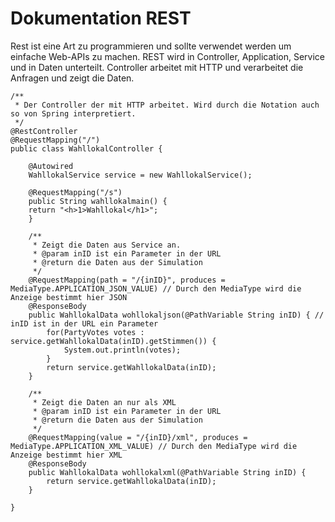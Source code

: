# Dokumentation REST

Rest ist eine Art zu programmieren und sollte verwendet werden um einfache Web-APIs zu machen. REST wird in Controller, Application, Service und in Daten unterteilt. Controller arbeitet mit HTTP und verarbeitet die Anfragen und zeigt die Daten. 

    /**
     * Der Controller der mit HTTP arbeitet. Wird durch die Notation auch so von Spring interpretiert.
     */
    @RestController
    @RequestMapping("/")
    public class WahllokalController {
    
        @Autowired
        WahllokalService service = new WahllokalService();
        
        @RequestMapping("/s")
        public String wahllokalmain() {
        return "<h>1>Wahllokal</h1>";
        }
        
        /**
         * Zeigt die Daten aus Service an.
         * @param inID ist ein Parameter in der URL
         * @return die Daten aus der Simulation
         */
        @RequestMapping(path = "/{inID}", produces = MediaType.APPLICATION_JSON_VALUE) // Durch den MediaType wird die Anzeige bestimmt hier JSON
        @ResponseBody
        public WahllokalData wohllokaljson(@PathVariable String inID) { // inID ist in der URL ein Parameter
            for(PartyVotes votes : service.getWahllokalData(inID).getStimmen()) {
                System.out.println(votes);
            }
            return service.getWahllokalData(inID);
        }
        
        /**
         * Zeigt die Daten an nur als XML
         * @param inID ist ein Parameter in der URL
         * @return die Daten aus der Simulation
         */
        @RequestMapping(value = "/{inID}/xml", produces = MediaType.APPLICATION_XML_VALUE) // Durch den MediaType wird die Anzeige bestimmt hier XML
        @ResponseBody
        public WahllokalData wohllokalxml(@PathVariable String inID) {
            return service.getWahllokalData(inID);
        }
    
    }

